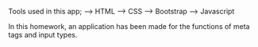 Tools used in this app;
--> HTML
--> CSS
--> Bootstrap
--> Javascript

In this homework, an application has been made for the functions of meta tags and input types.
